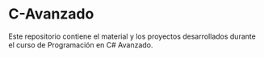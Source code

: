# C-Avanzado
Este repositorio contiene el material y los proyectos desarrollados durante el curso de Programación en C# Avanzado.

